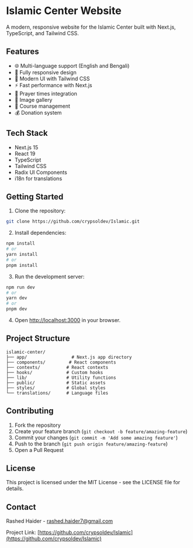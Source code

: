 # Islamic Center Website

A modern, responsive website for the Islamic Center built with Next.js, TypeScript, and Tailwind CSS.

## Features

- 🌐 Multi-language support (English and Bengali)
- 📱 Fully responsive design
- 🎨 Modern UI with Tailwind CSS
- ⚡ Fast performance with Next.js
- 📅 Prayer times integration
- 📸 Image gallery
- 📝 Course management
- 💰 Donation system

## Tech Stack

- Next.js 15
- React 19
- TypeScript
- Tailwind CSS
- Radix UI Components
- i18n for translations

## Getting Started

1. Clone the repository:
```bash
git clone https://github.com/crypsoldev/Islamic.git
```

2. Install dependencies:
```bash
npm install
# or
yarn install
# or
pnpm install
```

3. Run the development server:
```bash
npm run dev
# or
yarn dev
# or
pnpm dev
```

4. Open [http://localhost:3000](http://localhost:3000) in your browser.

## Project Structure

```
islamic-center/
├── app/                 # Next.js app directory
├── components/         # React components
├── contexts/          # React contexts
├── hooks/             # Custom hooks
├── lib/               # Utility functions
├── public/            # Static assets
├── styles/            # Global styles
└── translations/      # Language files
```

## Contributing

1. Fork the repository
2. Create your feature branch (`git checkout -b feature/amazing-feature`)
3. Commit your changes (`git commit -m 'Add some amazing feature'`)
4. Push to the branch (`git push origin feature/amazing-feature`)
5. Open a Pull Request

## License

This project is licensed under the MIT License - see the LICENSE file for details.

## Contact

Rashed Haider - rashed.haider7@gmail.com

Project Link: [https://github.com/crypsoldev/Islamic](https://github.com/crypsoldev/Islamic) 